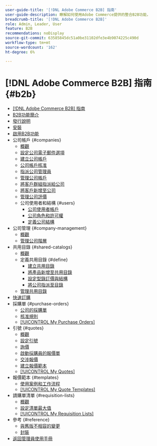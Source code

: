 ```yaml
---
user-guide-title: '[!DNL Adobe Commerce B2B] 指南'
user-guide-description: 瞭解如何使用Adobe Commerce提供的整合B2B功能，
breadcrumb-title: '[!DNL Adobe Commerce B2B]'
role: Admin, Leader, User
feature: B2B
recommendations: noDisplay
source-git-commit: 63585845dc51a0be31102dfe3e4b9074225c490d
workflow-type: tm+mt
source-wordcount: '162'
ht-degree: 6%

---
```



# [!DNL Adobe Commerce B2B] 指南 {#b2b}

+ [[!DNL Adobe Commerce B2B] 指南](guide-overview.md)
+ [B2B功能簡介](introduction.md)
+ [發行說明](release-notes.md)
+ [安裝](install.md)
+ [啟用B2B功能](enable-basic-features.md)
+ 公司帳戶 {#companies}
   + [概觀](account-companies.md)
   + [設定公司電子郵件選項](email-company-configuration.md)
   + [建立公司帳戶](account-company-create.md)
   + [公司帳戶核准](account-company-approve.md)
   + [指派公司管理員](account-company-admin.md)
   + [管理公司帳戶](account-company-manage.md)
   + [將客戶群組指派給公司](account-company-customer-group.md)
   + [將客戶新增至公司](customer-assign-company.md)
   + [管理公司評價](credit-company.md)
   + 公司使用者和結構 {#users}
      + [公司使用者帳戶](account-company-users.md)
      + [公司角色和許可權](account-company-roles-permissions.md)
      + [定義公司結構](account-company-structure.md)
+ 公司管理 {#company-management}
   + [概觀](manage-companies.md)
   + [管理公司階層](manage-company-hierarchy.md)
+ 共用目錄 {#shared-catalogs}
   + [概觀](catalog-shared.md)
   + 定義共用目錄 {#define}
      + [建立共用目錄](catalog-shared-create.md)
      + [將產品新增至共用目錄](catalog-shared-product-add.md)
      + [設定型錄訂價與結構](catalog-shared-pricing-structure.md)
      + [將公司指派至目錄](catalog-shared-assign-companies.md)
   + [管理共用目錄](catalog-shared-manage.md)
+ [快速訂購](quick-order.md)
+ 採購單 {#purchase-orders}
   + [公司的採購單](purchase-order-flow.md)
   + [核准規則](account-dashboard-approval-rules.md)
   + [[!UICONTROL My Purchase Orders]](account-dashboard-my-purchase-orders.md)
+ 引號 {#quotes}
   + [概觀](quotes.md)
   + [設定引號](configure-quotes.md)
   + [詢價](quote-request.md)
   + [啟動採購員的報價單](sales-rep-initiates-quote.md)
   + [交涉報價](quote-price-negotiation.md)
   + [建立報價範本](quote-templates.md)
   + [[!UICONTROL My Quotes]](account-dashboard-my-quotes.md)
+ 報價範本 {#templates}
   + [使用案例和工作流程](quote-templates-overview.md)
   + [[!UICONTROL My Quote Templates]](account-dashboard-my-quote-templates.md)
+ 請購單清單 {#requisition-lists}
   + [概觀](requisition-lists.md)
   + [設定清單最大值](configure-requisition-lists.md)
   + [[!UICONTROL My Requisition Lists]](account-dashboard-requisition-lists-manage.md)
+ 參考 {#reference}
   + [與舊版不相容的變更](backward-incompatible-changes.md)
   + [封裝](packages.md)
+ [返回管理員使用手冊](https://experienceleague.adobe.com/zh-hant/docs/commerce-admin/user-guides/home)
